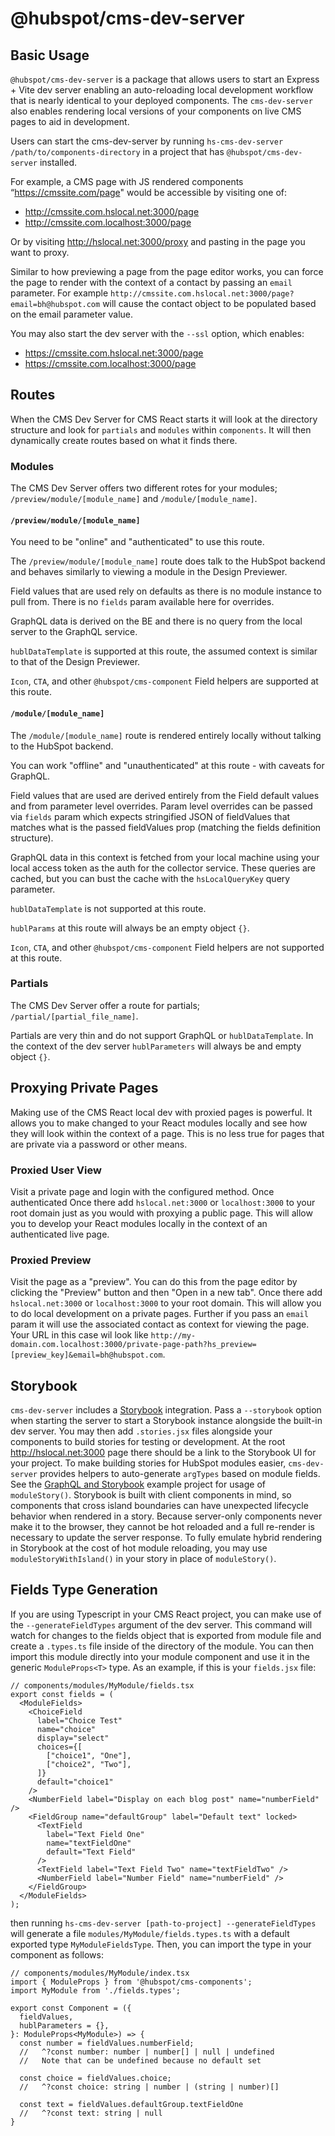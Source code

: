 
# @hubspot/cms-dev-server

## Basic Usage

`@hubspot/cms-dev-server` is a package that allows users to start an Express + Vite dev server enabling an auto-reloading local development workflow that is nearly identical to your deployed components. The `cms-dev-server` also enables rendering local versions of your components on live CMS pages to aid in development.

Users can start the cms-dev-server by running `hs-cms-dev-server /path/to/components-directory` in a project that has `@hubspot/cms-dev-server` installed.

For example, a CMS page with JS rendered components “https://cmssite.com/page" would be accessible by visiting one of:

- http://cmssite.com.hslocal.net:3000/page
- http://cmssite.com.localhost:3000/page

Or by visiting http://hslocal.net:3000/proxy and pasting in the page you want to proxy.

Similar to how previewing a page from the page editor works, you can force the page to render with the context of a contact by passing an `email` parameter. For example `http://cmssite.com.hslocal.net:3000/page?email=bh@hubspot.com` will cause the contact object to be populated based on the email parameter value.

You may also start the dev server with the `--ssl` option, which enables:

- https://cmssite.com.hslocal.net:3000/page
- https://cmssite.com.localhost:3000/page

## Routes

When the CMS Dev Server for CMS React starts it will look at the directory structure and look for `partials` and `modules` within `components`. It will then dynamically create routes based on what it finds there.

### Modules

The CMS Dev Server offers two different rotes for your modules; `/preview/module/[module_name]` and `/module/[module_name]`.

#### `/preview/module/[module_name]`

You need to be "online" and "authenticated" to use this route.

The `/preview/module/[module_name]` route does talk to the HubSpot backend and behaves similarly to viewing a module in the Design Previewer.

Field values that are used rely on defaults as there is no module instance to pull from. There is no `fields` param available here for overrides.

GraphQL data is derived on the BE and there is no query from the local server to the GraphQL service.

`hublDataTemplate` is supported at this route, the assumed context is similar to that of the Design Previewer.

`Icon`, `CTA`, and other `@hubspot/cms-component` Field helpers are supported at this route.

#### `/module/[module_name]`

The `/module/[module_name]` route is rendered entirely locally without talking to the HubSpot backend.

You can work "offline" and "unauthenticated" at this route - with caveats for GraphQL.

Field values that are used are derived entirely from the Field default values and from parameter level overrides. Param level overrides can be passed via `fields` param which expects stringified JSON of fieldValues that matches what is the passed fieldValues prop (matching the fields definition structure).

GraphQL data in this context is fetched from your local machine using your local access token as the auth for the collector service. These queries are cached, but you can bust the cache with the `hsLocalQueryKey` query parameter.

`hublDataTemplate` is not supported at this route.

`hublParams` at this route will always be an empty object `{}`.

`Icon`, `CTA`, and other `@hubspot/cms-component` Field helpers are not supported at this route.

### Partials

The CMS Dev Server offer a route for partials; `/partial/[partial_file_name]`.

Partials are very thin and do not support GraphQL or `hublDataTemplate`. In the context of the dev server `hublParameters` will always be and empty object `{}`.

## Proxying Private Pages

Making use of the CMS React local dev with proxied pages is powerful. It allows you to make changed to your React modules locally and see how they will look within the context of a page. This is no less true for pages that are private via a password or other means.

### Proxied User View

Visit a private page and login with the configured method. Once authenticated Once there add `hslocal.net:3000` or `localhost:3000` to your root domain just as you would with proxying a public page. This will allow you to develop your React modules locally in the context of an authenticated live page.

### Proxied Preview

Visit the page as a "preview". You can do this from the page editor by clicking the "Preview" button and then "Open in a new tab". Once there add `hslocal.net:3000` or `localhost:3000` to your root domain. This will allow you to do local development on a private pages. Further if you pass an `email` param it will use the associated contact as context for viewing the page. Your URL in this case wil look like `http://my-domain.com.localhost:3000/private-page-path?hs_preview=[preview_key]&email=bh@hubspot.com`.

## Storybook

`cms-dev-server` includes a [Storybook](https://storybook.js.org/) integration. Pass a `--storybook` option when starting the server to start a Storybook instance alongside the built-in dev server. You may then add `.stories.jsx` files alongside your components to build stories for testing or development. At the root http://hslocal.net:3000 page there should be a link to the Storybook UI for your project.
To make building stories for HubSpot modules easier, `cms-dev-server` provides helpers to auto-generate `argTypes` based on module fields. See the [GraphQL and Storybook](https://github.com/HubSpot/cms-react/tree/main/examples/graphql-storybook/gql-storybook-project/gql-storybook-app) example project for usage of `moduleStory()`.
Storybook is built with client components in mind, so components that cross island boundaries can have unexpected lifecycle behavior when rendered in a story. Because server-only components never make it to the browser, they cannot be hot reloaded and a full re-render is necessary to update the server response. To fully emulate hybrid rendering in Storybook at the cost of hot module reloading, you may use `moduleStoryWithIsland()` in your story in place of `moduleStory()`.

## Fields Type Generation

If you are using Typescript in your CMS React project, you can make use of the `--generateFieldTypes` argument of the dev server. This command will watch for changes to the fields object that is exported from module file and create a `.types.ts` file inside of the directory of the module. You can then import this module directly into your module component and use it in the generic `ModuleProps<T>` type. As an example, if this is your `fields.jsx` file:

```tsx
// components/modules/MyModule/fields.tsx
export const fields = (
  <ModuleFields>
    <ChoiceField
      label="Choice Test"
      name="choice"
      display="select"
      choices={[
        ["choice1", "One"],
        ["choice2", "Two"],
      ]}
      default="choice1"
    />
    <NumberField label="Display on each blog post" name="numberField" />
    <FieldGroup name="defaultGroup" label="Default text" locked>
      <TextField
        label="Text Field One"
        name="textFieldOne"
        default="Text Field"
      />
      <TextField label="Text Field Two" name="textFieldTwo" />
      <NumberField label="Number Field" name="numberField" />
    </FieldGroup>
  </ModuleFields>
);
```

then running `hs-cms-dev-server [path-to-project] --generateFieldTypes` will generate a file `modules/MyModule/fields.types.ts` with a default exported type `MyModuleFieldsType`. Then, you can import the type in your component as follows:

```tsx
// components/modules/MyModule/index.tsx
import { ModuleProps } from '@hubspot/cms-components';
import MyModule from './fields.types';

export const Component = ({
  fieldValues,
  hublParameters = {},
}: ModuleProps<MyModule>) => {
  const number = fieldValues.numberField;
  //   ^?const number: number | number[] | null | undefined
  //   Note that can be undefined because no default set

  const choice = fieldValues.choice;
  //   ^?const choice: string | number | (string | number)[]

  const text = fieldValues.defaultGroup.textFieldOne
  //   ^?const text: string | null
}
```
